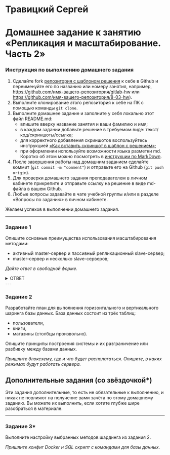 # Травицкий Сергей
# Домашнее задание к занятию «Репликация и масштабирование. Часть 2»

### Инструкция по выполнению домашнего задания

1. Сделайте fork [репозитория c шаблоном решения](https://github.com/netology-code/sys-pattern-homework) к себе в Github и переименуйте его по названию или номеру занятия, например, https://github.com/имя-вашего-репозитория/gitlab-hw или https://github.com/имя-вашего-репозитория/8-03-hw).
2. Выполните клонирование этого репозитория к себе на ПК с помощью команды `git clone`.
3. Выполните домашнее задание и заполните у себя локально этот файл README.md:
   - впишите вверху название занятия и ваши фамилию и имя;
   - в каждом задании добавьте решение в требуемом виде: текст/код/скриншоты/ссылка;
   - для корректного добавления скриншотов воспользуйтесь инструкцией [«Как вставить скриншот в шаблон с решением»](https://github.com/netology-code/sys-pattern-homework/blob/main/screen-instruction.md);
   - при оформлении используйте возможности языка разметки md. Коротко об этом можно посмотреть в [инструкции по MarkDown](https://github.com/netology-code/sys-pattern-homework/blob/main/md-instruction.md).
4. После завершения работы над домашним заданием сделайте коммит (`git commit -m "comment"`) и отправьте его на Github (`git push origin`).
5. Для проверки домашнего задания преподавателем в личном кабинете прикрепите и отправьте ссылку на решение в виде md-файла в вашем Github.
6. Любые вопросы задавайте в чате учебной группы и/или в разделе «Вопросы по заданию» в личном кабинете.

Желаем успехов в выполнении домашнего задания.

---

### Задание 1

Опишите основные преимущества использования масштабирования методами:

- активный master-сервер и пассивный репликационный slave-сервер; 
- master-сервер и несколько slave-серверов;


*Дайте ответ в свободной форме.*

<details>
<summary>ОТВЕТ</summary>

*активный master-сервер и пассивный репликационный slave-сервер*

1. Резервная копия хранящаяся на slave-сервер.
2. Отказоустойчивость: В случае выхода из строя master-сервера, возможночть настройки slave на на мастер, в случае необходимости внесения изменений в БД, минимизировав время простоя.
3. Снижает нагрузку на основной сервер при обработке запросов.

*master-сервер и несколько slave-серверов.*

1. Высокая отказоустойчивость: Возможность настроить любой slave-сервер на работу в качестве мастер.
2. Горизонтальная масштабируемость: Возможность создания неограниченного количества реплик.
3. Балансировка: Возможность распределения нагрузки при запросах между серверами. При грамотных настройках возможность прохождения пиковых нагрузок не заметно для пользователей.

</details>
---

### Задание 2


Разработайте план для выполнения горизонтального и вертикального шаринга базы данных. База данных состоит из трёх таблиц: 

- пользователи, 
- книги, 
- магазины (столбцы произвольно). 

Опишите принципы построения системы и их разграничение или разбивку между базами данных.

*Пришлите блоксхему, где и что будет располагаться. Опишите, в каких режимах будут работать сервера.* 

## Дополнительные задания (со звёздочкой*)
Эти задания дополнительные, то есть не обязательные к выполнению, и никак не повлияют на получение вами зачёта по этому домашнему заданию. Вы можете их выполнить, если хотите глубже шире разобраться в материале.

---
### Задание 3*

Выполните настройку выбранных методов шардинга из задания 2.

*Пришлите конфиг Docker и SQL скрипт с командами для базы данных*.
